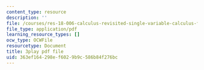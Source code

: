```yaml
---
content_type: resource
description: ''
file: /courses/res-18-006-calculus-revisited-single-variable-calculus-fall-2010/363ef164298ef6029b9c586b84f276bc_r9Jwtxf4SA0.pdf
file_type: application/pdf
learning_resource_types: []
ocw_type: OCWFile
resourcetype: Document
title: 3play pdf file
uid: 363ef164-298e-f602-9b9c-586b84f276bc
---
```

